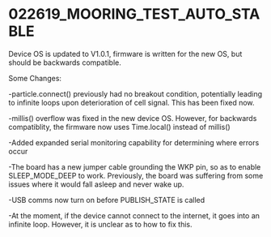 # 022619_MOORING_TEST_AUTO_STABLE 

Device OS is updated to V1.0.1, firmware is written for the new OS, but should be backwards compatible.

Some Changes: 

-particle.connect() previously had no breakout condition, potentially leading to infinite loops upon deterioration of cell signal. This has been fixed now.

-millis() overflow was fixed in the new device OS. However, for backwards compatiblity, the firmware now uses Time.local() instead of millis()

-Added expanded serial monitoring capability for determining where errors occur

-The board has a new jumper cable grounding the WKP pin, so as to enable SLEEP_MODE_DEEP to work. Previously, the board was suffering from some issues where it would fall asleep and never wake up. 

-USB comms now turn on before PUBLISH_STATE is called

-At the moment, if the device cannot connect to the internet, it goes into an infinite loop. However, it is unclear as to how to fix this. 
